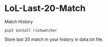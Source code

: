 # LoL-Last-20-Match
Match History

```
pip3 install riotwatcher
```

Store last 20 match in your history in data.txt file.
